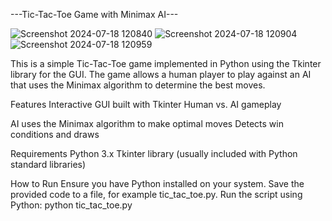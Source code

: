 
---Tic-Tac-Toe Game with Minimax AI---

![Screenshot 2024-07-18 120840](https://github.com/user-attachments/assets/928118a7-ba25-40dc-8f9c-b35cbf2320b1)
![Screenshot 2024-07-18 120904](https://github.com/user-attachments/assets/3be53ace-1f92-4c8b-9e65-279b1e742d0a)
![Screenshot 2024-07-18 120959](https://github.com/user-attachments/assets/152239aa-41c3-47e2-9c19-3f8a92718a64)



This is a simple Tic-Tac-Toe game implemented in Python using the Tkinter library for the GUI. The game allows a human player to play against an AI that uses the Minimax algorithm to determine the best moves.

Features
Interactive GUI built with Tkinter
Human vs. AI gameplay

AI uses the Minimax algorithm to make optimal moves
Detects win conditions and draws

Requirements
Python 3.x
Tkinter library (usually included with Python standard libraries)

How to Run
Ensure you have Python installed on your system.
Save the provided code to a file, for example tic_tac_toe.py.
Run the script using Python: 
python tic_tac_toe.py
